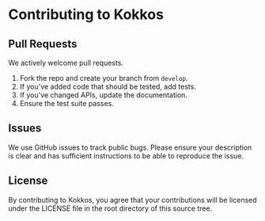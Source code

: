 # Contributing to Kokkos

## Pull Requests
We actively welcome pull requests.
1. Fork the repo and create your branch from `develop`.
2. If you've added code that should be tested, add tests.
3. If you've changed APIs, update the documentation.
4. Ensure the test suite passes.

## Issues
We use GitHub issues to track public bugs. Please ensure your description is clear and has sufficient instructions to be able to reproduce the issue.

## License
By contributing to Kokkos, you agree that your contributions will be licensed under the LICENSE file in the root directory of this source tree.
